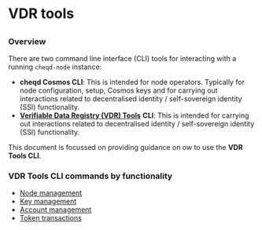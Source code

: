 # VDR tools

##

### Overview

There are two command line interface (CLI) tools for interacting with a running `cheqd-node` instance:

* **cheqd Cosmos CLI**: This is intended for node operators. Typically for node configuration, setup, Cosmos keys and for carrying out interactions related to decentralised identity / self-sovereign identity (SSI) functionality.
* [**Verifiable Data Registry (VDR) Tools**](https://gitlab.com/evernym/verity/vdr-tools) **CLI**: This is intended for carrying out interactions related to decentralised identity / self-sovereign identity (SSI) functionality.

This document is focussed on providing guidance on ow to use the **VDR Tools CLI**.

### VDR Tools CLI commands by functionality

* [Node management](https://github.com/cheqd/cheqd-node/blob/4b36c0a5f767b7d4fb91341bc732d54471702dac/docs/cheqd-cli/cheqd-cli-node-management.md)
* [Key management](https://github.com/cheqd/cheqd-node/blob/4b36c0a5f767b7d4fb91341bc732d54471702dac/docs/cheqd-cli/cheqd-cli-key-management.md)
* [Account management](https://github.com/cheqd/cheqd-node/blob/4b36c0a5f767b7d4fb91341bc732d54471702dac/docs/cheqd-cli/cheqd-cli-accounts.md)
* [Token transactions](https://github.com/cheqd/cheqd-node/blob/4b36c0a5f767b7d4fb91341bc732d54471702dac/docs/cheqd-cli/cheqd-cli-token-transactions.md)
